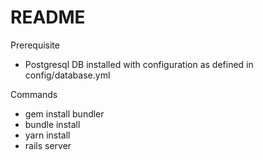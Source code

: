 # README

Prerequisite 
- Postgresql DB installed with configuration as defined in config/database.yml

Commands
- gem install bundler
- bundle install
- yarn install
- rails server
